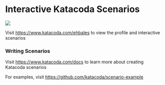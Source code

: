 # Interactive Katacoda Scenarios

[![](http://shields.katacoda.com/katacoda/ehbales/count.svg)](https://www.katacoda.com/ehbales "Get your profile on Katacoda.com")

Visit https://www.katacoda.com/ehbales to view the profile and interactive scenarios

### Writing Scenarios
Visit https://www.katacoda.com/docs to learn more about creating Katacoda scenarios

For examples, visit https://github.com/katacoda/scenario-example
